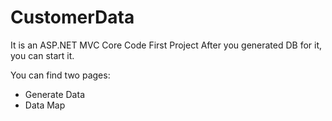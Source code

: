# CustomerData
It is  an ASP.NET MVC Core Code First Project
After you generated DB for it, you can start it.

You can find two pages:
  - Generate Data
  - Data Map

